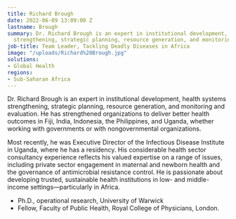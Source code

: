 ```yaml
---
title: Richard Brough
date: 2022-06-09 13:09:00 Z
lastname: Brough
summary: Dr. Richard Brough is an expert in institutional development, health systems
  strengthening, strategic planning, resource generation, and monitoring and evaluation.
job-title: Team Leader, Tackling Deadly Diseases in Africa
image: "/uploads/Richard%20Brough.jpg"
solutions:
- Global Health
regions:
- Sub-Saharan Africa
---
```


Dr. Richard Brough is an expert in institutional development, health systems strengthening, strategic planning, resource generation, and monitoring and evaluation. He has strengthened organizations to deliver better health outcomes in Fiji, India, Indonesia, the Philippines, and Uganda, whether working with governments or with nongovernmental organizations. 

Most recently, he was Executive Director of the Infectious Disease Institute in Uganda, where he has a residency. His considerable health sector consultancy experience reflects his valued expertise on a range of issues, including private sector engagement in maternal and newborn health and the governance of antimicrobial resistance control. He is passionate about developing trusted, sustainable health institutions in low- and middle-income settings—particularly in Africa. 

* Ph.D., operational research, University of Warwick
* Fellow, Faculty of Public Health, Royal College of Physicians, London. 